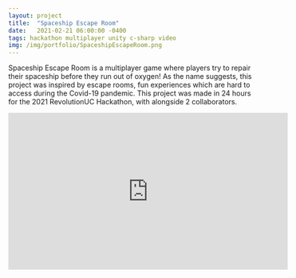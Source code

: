 ```yaml
---
layout: project
title:  "Spaceship Escape Room"
date:   2021-02-21 06:00:00 -0400
tags: hackathon multiplayer unity c-sharp video
img: /img/portfolio/SpaceshipEscapeRoom.png
---
```


Spaceship Escape Room is a multiplayer game where players try to repair their spaceship before they run out of oxygen! As the name suggests, this project was inspired by escape rooms, fun experiences which are hard to access during the Covid-19 pandemic. This project was made in 24 hours for the 2021 RevolutionUC Hackathon, with alongside 2 collaborators.

<iframe width="560" height="315" src="https://www.youtube.com/embed/aPVLR89Az4E" title="YouTube video player" frameborder="0" allow="accelerometer; autoplay; clipboard-write; encrypted-media; gyroscope; picture-in-picture; web-share" allowfullscreen></iframe>